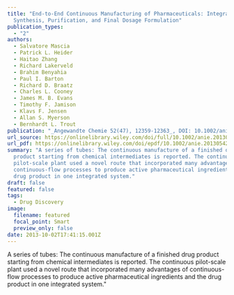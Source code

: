 ```yaml
---
title: "End-to-End Continuous Manufacturing of Pharmaceuticals: Integrated
  Synthesis, Purification, and Final Dosage Formulation"
publication_types:
  - "2"
authors:
  - Salvatore Mascia
  - Patrick L. Heider
  - Haitao Zhang
  - Richard Lakerveld
  - Brahim Benyahia
  - Paul I. Barton
  - Richard D. Braatz
  - Charles L. Cooney
  - James M. B. Evans
  - Timothy F. Jamison
  - Klavs F. Jensen
  - Allan S. Myerson
  - Bernhardt L. Trout
publication: "_Angewandte Chemie 52(47), 12359-12363_, DOI: 10.1002/anie.201305429"
url_source: https://onlinelibrary.wiley.com/doi/full/10.1002/anie.201305429
url_pdf: https://onlinelibrary.wiley.com/doi/epdf/10.1002/anie.201305429
summary: "A series of tubes: The continuous manufacture of a finished drug
  product starting from chemical intermediates is reported. The continuous
  pilot-scale plant used a novel route that incorporated many advantages of
  continuous-flow processes to produce active pharmaceutical ingredients and the
  drug product in one integrated system."
draft: false
featured: false
tags:
  - Drug Discovery
image:
  filename: featured
  focal_point: Smart
  preview_only: false
date: 2013-10-02T17:41:15.001Z
---
```

  A series of tubes: The continuous manufacture of a finished drug product starting from chemical intermediates is reported. The continuous pilot-scale plant used a novel route that incorporated many advantages of continuous-flow processes to produce active pharmaceutical ingredients and the drug product in one integrated system."
